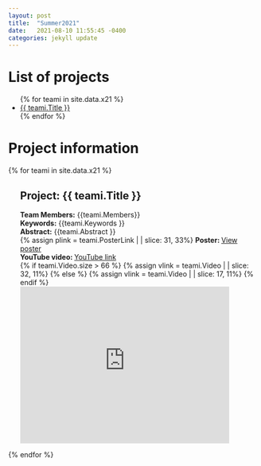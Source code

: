 ```yaml
---
layout: post
title:  "Summer2021"
date:   2021-08-10 11:55:45 -0400
categories: jekyll update
---
```


# List of projects
<ul>
{% for teami in site.data.x21 %}
  <li>
    <a href="#{{ teami.Title }}">
      {{ teami.Title }}
    </a>
  </li>
{% endfor %}
</ul>

# Project information

<!-- loop through each team's data from CSV file as teami -->
<!-- CSV file should be saved to _data folder. Ex: _data/test.csv -->
{% for teami in site.data.x21 %}
  <ul>
  <p id="{{ teami.Title }}"></p> <!-- Create a link to this section of the page -->
  <h2> Project: {{ teami.Title }}</h2>
    <b>Team Members:</b> {{teami.Members}}<br>
    <b>Keywords:</b> {{teami.Keywords }}<br>
    <b>Abstract:</b> {{teami.Abstract }}<br>  
      <!-- G Drive embedding link embedding: assume that last 11 chars are the poster id and use that to create an embed link -->
      <!-- docs: https://shopify.github.io/liquid/filters/remove/  <iframe src="https://drive.google.com/file/d/1EaLJKyy3YoeM4QXYlmelszWQW5vxq0Tu/preview" width="640" height="480" allow="autoplay"></iframe> -->
      <!--  {% assign plink = teami.PosterLink  | | slice: 31, 33%}
      <iframe width="420" height="280" src="https://drive.google.com/file/d/{{ plink }}/preview"  frameborder="0" allowfullscreen></iframe><br> -->
   {% assign plink = teami.PosterLink  | | slice: 31, 33%}
  <b> Poster: </b><a href="https://drive.google.com/file/d/{{ plink }}/preview">View poster</a><br>
  <b> YouTube video: </b><a href="{{ teami.Video }}">YouTube link</a><br>
      <!-- Youtube link embedding: 2 types of links; short or long. assume that last 11 chars are the video id and use that to create an embed link -->
  {% if teami.Video.size  > 66 %} <!-- long link https://www.youtube.com/watch?v=5E2rEKQ4Rmg -->
    {% assign vlink = teami.Video | | slice: 32, 11%}
  {% else %} <!-- short link https://youtu.be/5OoDQ50bzUk 17,11-->
    {% assign vlink = teami.Video | | slice: 17, 11%}
  {% endif %}
       <iframe width="420" height="315" src="https://www.youtube.com/embed/{{ vlink }}"  frameborder="0" allowfullscreen></iframe><br>

  
   </ul>
{% endfor %}


